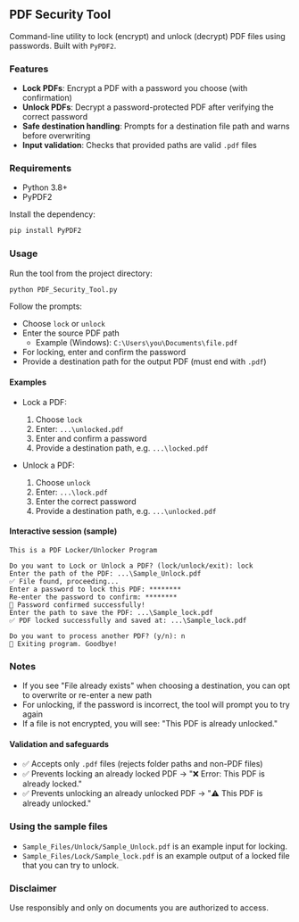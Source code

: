 ## PDF Security Tool

Command-line utility to lock (encrypt) and unlock (decrypt) PDF files using passwords. Built with `PyPDF2`.

### Features
- **Lock PDFs**: Encrypt a PDF with a password you choose (with confirmation)
- **Unlock PDFs**: Decrypt a password-protected PDF after verifying the correct password
- **Safe destination handling**: Prompts for a destination file path and warns before overwriting
- **Input validation**: Checks that provided paths are valid `.pdf` files

### Requirements
- Python 3.8+
- PyPDF2

Install the dependency:

```bash
pip install PyPDF2
```

### Usage
Run the tool from the project directory:

```bash
python PDF_Security_Tool.py
```

Follow the prompts:
- Choose `lock` or `unlock`
- Enter the source PDF path
  - Example (Windows): `C:\Users\you\Documents\file.pdf`
- For locking, enter and confirm the password
- Provide a destination path for the output PDF (must end with `.pdf`)

#### Examples
- Lock a PDF:
  1) Choose `lock`
  2) Enter: `...\unlocked.pdf`
  3) Enter and confirm a password
  4) Provide a destination path, e.g. `...\locked.pdf`

- Unlock a PDF:
  1) Choose `unlock`
  2) Enter: `...\lock.pdf`
  3) Enter the correct password
  4) Provide a destination path, e.g. `...\unlocked.pdf`

#### Interactive session (sample)
```text
This is a PDF Locker/Unlocker Program

Do you want to Lock or Unlock a PDF? (lock/unlock/exit): lock
Enter the path of the PDF: ...\Sample_Unlock.pdf
✅ File found, proceeding...
Enter a password to lock this PDF: ********
Re-enter the password to confirm: ********
🔑 Password confirmed successfully!
Enter the path to save the PDF: ...\Sample_lock.pdf
✅ PDF locked successfully and saved at: ...\Sample_lock.pdf

Do you want to process another PDF? (y/n): n
👋 Exiting program. Goodbye!
```

### Notes
- If you see "File already exists" when choosing a destination, you can opt to overwrite or re-enter a new path
- For unlocking, if the password is incorrect, the tool will prompt you to try again
- If a file is not encrypted, you will see: "This PDF is already unlocked."

#### Validation and safeguards
- ✅ Accepts only `.pdf` files (rejects folder paths and non-PDF files)
- ✅ Prevents locking an already locked PDF → "❌ Error: This PDF is already locked."
- ✅ Prevents unlocking an already unlocked PDF → "⚠️ This PDF is already unlocked."

### Using the sample files
- `Sample_Files/Unlock/Sample_Unlock.pdf` is an example input for locking.
- `Sample_Files/Lock/Sample_lock.pdf` is an example output of a locked file that you can try to unlock.

### Disclaimer
Use responsibly and only on documents you are authorized to access.
